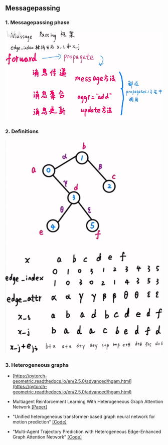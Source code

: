 ## Messagepassing

### 1. Messagepassing phase
<img src="images/message_passing.png" alt="taxonomy_HMRs" width="600"/>

### 2. Definitions

<img src="images/edge_index.png" alt="taxonomy_HMRs" width="600"/>


### 3. Heterogeneous graphs

* [https://pytorch-geometric.readthedocs.io/en/2.5.0/advanced/hgam.html](https://pytorch-geometric.readthedocs.io/en/2.5.0/advanced/hgam.html)

* Multiagent Reinforcement Learning With Heterogeneous Graph Attention Network [[Paper]](https://ieeexplore.ieee.org/document/9940201)
* "Unified heterogeneous transformer-based graph neural network for motion prediction" [[Code]](https://github.com/OpenDriveLab/HDGT/tree/main)
* "Multi-Agent Trajectory Prediction with Heterogeneous  Edge-Enhanced Graph Attention Network" [[Code]](https://github.com/Xiaoyu006/MATP-with-HEAT)